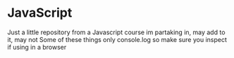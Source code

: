 # JavaScript

Just a little repository from a Javascript course im partaking in, may add to it, may not
Some of these things only console.log so make sure you inspect if using in a browser
